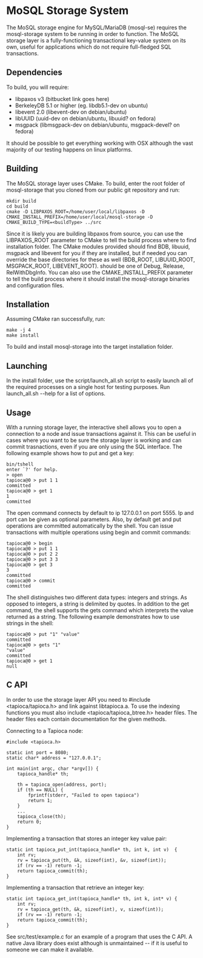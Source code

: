 MoSQL Storage System
======================

The MoSQL storage engine for MySQL/MariaDB (mosql-se) requires the mosql-storage system to be running in order to function. The MoSQL storage layer is a fully-functioning transactional key-value system on its own, useful for applications which do not require full-fledged SQL transactions. 

Dependencies
------------

To build, you will require:

* libpaxos v3 (bitbucket link goes here)
* BerkeleyDB 5.1 or higher (eg. libdb5.1-dev on ubuntu)
* libevent 2.0 (libevent-dev on debian/ubuntu)
* libUUID (uuid-dev on debian/ubuntu, libuuid? on fedora)
* msgpack (libmsgpack-dev on debian/ubuntu, msgpack-devel? on fedora)

It should be possible to get everything working with OSX although the vast majority of our testing happens on linux platforms. 

Building
--------

The MoSQL storage layer uses CMake. To build, enter the root folder of mosql-storage that you cloned from our public git repository and run:

    mkdir build
    cd build
    cmake -D LIBPAXOS_ROOT=/home/user/local/libpaxos -D CMAKE_INSTALL_PREFIX=/home/user/local/mosql-storage -D CMAKE_BUILD_TYPE=<buildType> ../src
    
Since it is likely you are building libpaxos from source, you can use the LIBPAXOS_ROOT parameter to CMake to tell the build process where to find installation folder. The CMake modules provided should find BDB, libuuid, msgpack and libevent for you if they are installed, but if needed you can override the base directories for these as well (BDB_ROOT, LIBUUID_ROOT, MSGPACK_ROOT, LIBEVENT_ROOT). <buildType> should be one of Debug, Release, RelWithDbgInfo. You can also use the CMAKE_INSTALL_PREFIX parameter to tell the build process where it should install the mosql-storage binaries and configuration files. 

Installation
------------

Assuming CMake ran successfully, run:

    make -j 4
    make install
    
To build and install mosql-storage into the target installation folder. 


Launching
---------

In the install folder, use the script/launch_all.sh script to easily launch all of the required processes on a single host for testing purposes. Run launch_all.sh --help for a list of options.

Usage
-----

With a running storage layer, the interactive shell allows you to open a connection to a node
and issue transactions against it. This can be useful in cases where you want to be sure the storage layer is working and can commit trasnactions, even if you are only using the SQL interface. The following example shows how to put and get a key:

    bin/tshell
    enter `?' for help.
    > open
    tapioca@0 > put 1 1
    committed
    tapioca@0 > get 1
    1
    committed

The open command connects by default to ip 127.0.0.1 on port 5555. Ip and
port can be given as optional parameters. Also, by default get and put 
operations are committed automatically by the shell. You can issue 
transactions with multiple operations using begin and commit commands:

    tapioca@0 > begin
    tapioca@0 > put 1 1
    tapioca@0 > put 2 2
    tapioca@0 > put 3 3
    tapioca@0 > get 3
    3
    committed
    tapioca@0 > commit
    committed

The shell distinguishes two different data types: integers and strings. As opposed to integers, a string is delimited by quotes. In addition to the get command, the shell supports the gets command which interprets the value returned as a string. The following example demonstrates how to use strings in the shell:

    tapioca@0 > put "1" "value"
    committed
    tapioca@0 > gets "1"
    "value"
    committed
    tapioca@0 > get 1
    null
	
C API
-----
	
In order to use the storage layer API you need to #include <tapioca/tapioca.h> and link against libtapioca.a. To use the indexing functions you must also include <tapioca/tapioca_btree.h> header files. The header files each contain documentation for the given methods. 

Connecting to a Tapioca node:

    #include <tapioca.h>
    
    static int port = 8080;
    static char* address = "127.0.0.1";
    
    int main(int argc, char *argv[]) {
    	tapioca_handle* th;
    	
    	th = tapioca_open(address, port);
    	if (th == NULL) {
    		fprintf(stderr, "Failed to open tapioca")
    		return 1;
    	}
    	...
    	tapioca_close(th);
    	return 0;
    }

Implementing a transaction that stores an integer key value pair:

    static int tapioca_put_int(tapioca_handle* th, int k, int v)  {
    	int rv;
     	rv = tapioca_put(th, &k, sizeof(int), &v, sizeof(int));
    	if (rv == -1) return -1;
    	return tapioca_commit(th);
    }

Implementing a transaction that retrieve an integer key:

    static int tapioca_get_int(tapioca_handle* th, int k, int* v) {
    	int rv;
    	rv = tapioca_get(th, &k, sizeof(int), v, sizeof(int));
    	if (rv == -1) return -1;
    	return tapioca_commit(th);
    }


See src/test/example.c for an example of a program that uses the C API. A native Java library does exist although is unmaintained -- if it is useful to someone we can make it available.

